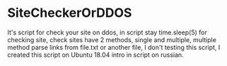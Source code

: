 # SiteCheckerOrDDOS
It's script for check your site on ddos, in script stay time.sleep(5) for checking site, check sites have 2 methods, single and multiple, multiple method parse links from file.txt or another file, I don't testing this script, I created this script on Ubuntu 18.04 intro in script on russian.
